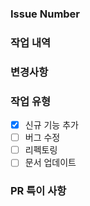 ### Issue Number
<!-- Jira Issue Number 기록. 이 때 스마트 커밋을 활용할 수 있음 -->
<!-- ex. close: MVP-9 -->

### 작업 내역
<!-- 커밋들의 변경점 설명 -->

### 변경사항
<!-- 코드의 구조가 근본적으로 바뀔 경우 표시 -->

### 작업 유형
- [x] 신규 기능 추가
- [ ] 버그 수정
- [ ] 리펙토링
- [ ] 문서 업데이트

### PR 특이 사항
<!-- 기타 설명 -->